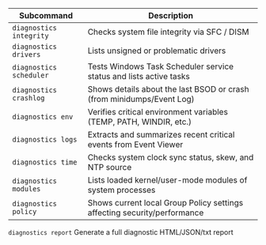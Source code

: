 | Subcommand              | Description                                                              |
| ----------------------- | ------------------------------------------------------------------------ |
| `diagnostics integrity` | Checks system file integrity via SFC / DISM                              |
| `diagnostics drivers`   | Lists unsigned or problematic drivers                                    |
| `diagnostics scheduler` | Tests Windows Task Scheduler service status and lists active tasks       |
| `diagnostics crashlog`  | Shows details about the last BSOD or crash (from minidumps/Event Log)    |
| `diagnostics env`       | Verifies critical environment variables (TEMP, PATH, WINDIR, etc.)       |
| `diagnostics logs`      | Extracts and summarizes recent critical events from Event Viewer         |
| `diagnostics time`      | Checks system clock sync status, skew, and NTP source                    |
| `diagnostics modules`   | Lists loaded kernel/user-mode modules of system processes                |
| `diagnostics policy`    | Shows current local Group Policy settings affecting security/performance |
`diagnostics report`	Generate a full diagnostic HTML/JSON/txt report
